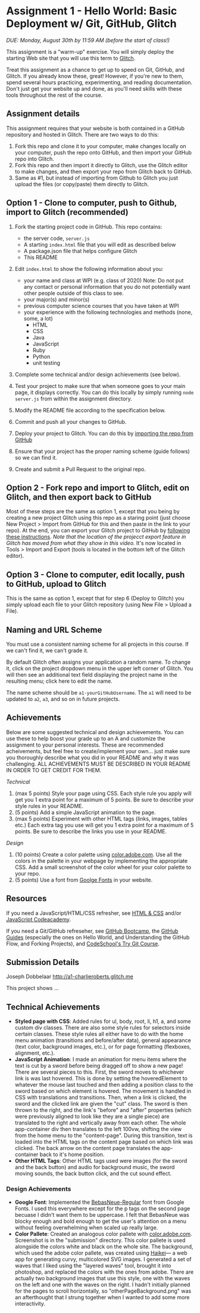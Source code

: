 Assignment 1 - Hello World: Basic Deployment w/ Git, GitHub, Glitch
===

*DUE: Monday, August 30th by 11:59 AM (before the start of class!)*  

This assignment is a "warm-up" exercise. 
You will simply deploy the starting Web site that you will use this term to [Glitch](http://www.glitch.com/). 

Treat this assignment as a chance to get up to speed on Git, GitHub, and Glitch. 
If you already know these, great! 
However, if you're new to them, spend several hours practicing, experimenting, and reading documentation. Don't just get your website up and done, as
you'll need skills with these tools throughout the rest of the course.

Assignment details
---

This assignment requires that your website is both contained in a GitHub repository and hosted in Glitch. There are two ways to do this:

1. Fork this repo and clone it to your computer, make changes locally on your computer, push the repo onto GitHub, and then import your GitHub repo into Glitch.
2. Fork this repo and then import it directly to Glitch, use the Glitch editor to make changes, and then export your repo from Glitch back to GitHub.
3. Same as #1, but instead of importing from Github to Glitch you just upload the files (or copy/paste) them directly to Glitch.

## Option 1 - Clone to computer, push to Github, import to Glitch (recommended)

1. Fork the starting project code in GitHub. This repo contains:
    * the server code, `server.js`
    * A starting `index.html` file that you will edit as described below
    * A package.json file that helps configure Glitch
    * This README
2. Edit `index.html` to show the following information about you:
    * your name and class at WPI (e.g. class of 2020) Note: Do not put any contact or personal information that you do not potentially want other people outside of this class to see.
    * your major(s) and minor(s)
    * previous computer science courses that you have taken at WPI
    * your experience with the following technologies and methods (none, some, a lot)
        * HTML
        * CSS
        * Java
        * JavaScript
        * Ruby
        * Python
        * unit testing
4. Complete some technical and/or design achievements (see below).
5. Test your project to make sure that when someone goes to your main page, it displays correctly. You can do this locally by simply running `node server.js` from within the assignment directory.

6. Modify the README file according to the specification below.
7. Commit and push all your changes to GitHub. 
8. Deploy your project to Glitch. You can do this by [importing the repo from GitHub](https://medium.com/glitch/import-code-from-anywhere-83fb60ea4875)
9. Ensure that your project has the proper naming scheme (guide follows) so we can find it.
9. Create and submit a Pull Request to the original repo.

## Option 2 - Fork repo and import to Glitch, edit on Glitch, and then export back to GitHub
Most of these steps are the same as option 1, except that you being by creating a new project Glitch using this repo as a staring point (just choose New Project > Import from GitHub for this and then paste in the link to your repo). At the end, you can export your Glitch project to GitHub by [following these instructions](https://www.youtube.com/watch?time_continue=77&v=aWJFbtrgW4E&feature=emb_logo). *Note that the location of the projecct export feature in Glitch has moved from what they show in this video.* It's now located in Tools > Import and Export (tools is located in the bottom left of the Glitch editor).

## Option 3 - Clone to computer, edit locally, push to GitHub, upload to Glitch
This is the same as option 1, except that for step 6 (Deploy to Glitch) you simply upload each file to your Glitch repository (using New File > Upload a File).

Naming and URL Scheme
---

You must use a consistent naming scheme for all projects in this course.
If we can't find it, we can't grade it.

By default Glitch often assigns your application a random name. To change it, click on the project dropdown menu in the upper left corner of Glitch. You will then see an additional text field displaying the project name in the resulting menu; click here to edit the name.

The name scheme should be `a1-yourGitHubUsername`.
The `a1` will need to be updated to `a2`, `a3`, and so on in future projects.

Achievements
---
Below are some suggested technical and design achievements. You can use these to help boost your grade up to an A and customize the assignment to your personal interests. These are recommended acheivements, but feel free to create/implement your own... just make sure you thoroughly describe what you did in your README and why it was challenging. ALL ACHIEVEMENTS MUST BE DESCRIBED IN YOUR README IN ORDER TO GET CREDIT FOR THEM.

*Technical*
1. (max 5 points) Style your page using CSS. Each style rule you apply will get you 1 extra point for a maximum of 5 points. Be sure to describe your style rules in your README.
2. (5 points) Add a simple JavaScript animation to the page.
3. (max 5 points) Experiment with other HTML tags (links, images, tables etc.) Each extra tag you use will get you 1 extra point for a maximum of 5 points. Be sure to describe the links you use in your README.

*Design*
1. (10 points) Create a color palette using [color.adobe.com](https://color.adobe.com). Use all the colors in the palette in your webpage by implementing the appropriate CSS. Add a small screenshot of the color wheel for your color palette to your repo.
2. (5 points) Use a font from [Goolge Fonts](https://fonts.google.com) in your website.

Resources
---

If you need a JavaScript/HTML/CSS refresher, see [HTML & CSS](https://wpi.primo.exlibrisgroup.com/discovery/fulldisplay?docid=alma9936730811904746&context=L&vid=01WPI_INST:Default&lang=en&search_scope=MyInst_and_CI&adaptor=Local%20Search%20Engine&tab=Everything&query=any,contains,Jon%20Duckett&offset=0) and/or [JavaScript Codeacademy](https://www.codecademy.com/en/tracks/javascript).

If you need a Git/GitHub refreseher, see [GitHub Bootcamp](https://help.github.com/categories/bootcamp/), the [GitHub Guides](https://guides.github.com/) (especially the ones on Hello World, and Understanding the GitHub Flow, and Forking Projects), and [CodeSchool's Try Git Course](https://www.codeschool.com/courses/try-git).

Submission Details
---

Joseph Dobbelaar
http://a1-charlieroberts.glitch.me

This project shows ...

## Technical Achievements
- **Styled page with CSS**: Added rules for ul, body, root, li, h1, a, and some custom div classes. There are also some style rules for selectors inside certain classes. These style rules all either have to do with the home menu animation (transitions and before/after data), general appearance (text color, background images, etc.), or for page formatting (flexboxes, alignment, etc.).
- **JavaScript Animation**: I made an animation for menu items where the text is cut by a sword before being dragged off to show a new page! There are several pieces to this. First, the sword moves to whichever link is was last hovered. This is done by setting the hoveredElement to whatever the mouse last touched and then adding a position class to the sword based on which element is hovered. The movement is handled in CSS with translations and transitions. Then, when a link is clicked, the sword and the clicked link are given the "cut" class. The sword is then thrown to the right, and the link's "before" and "after" properties (which were previously aligned to look like they are a single piece) are translated to the right and vertically away from each other. The whole app-container div then translates to the left 100vw, shifting the view from the home menu to the "content-page". During this transition, text is loaded into the HTML tags on the content page based on which link was clicked. The back arrow on the content page translates the app-container back to it's home position. 
- **Other HTML Tags**: Other HTML tags used were images (for the sword and the back button) and audio for background music, the sword moving sounds, the back button click, and the cut sound effect.
### Design Achievements
- **Google Font**: Implemented the [BebasNeue-Regular](https://fonts.google.com/specimen/Bebas+Neue#styles) font from Google Fonts. I used this everywhere except for the p tags on the second page becuase I didn't want them to be uppercase. I felt that BebasNeue was blocky enough and bold enough to get the user's attention on a menu without feeling overwhelming when scaled up really large.
- **Color Pallete**: Created an analogous color pallete with [color.adobe.com](https://color.adobe.com). Screenshot is in the "submission" directory. This color pallete is used alongside the colors white and black on the whole site. The background, which used the adobe color pallete, was created using [Haikei](https://app.haikei.app/)— a web app for generating curvy, multicolored SVG images. I generated a set of waves that I liked using the "layered waves" tool, brought it into photoshop, and replaced the colors with the ones from adobe. There are actually two background images that use this style, one with the waves on the left and one with the waves on the right. I hadn't initially planned for the pages to scroll horizontally, so "otherPageBackground.png" was an afterthought that I strung together when I wanted to add some more interactivity.